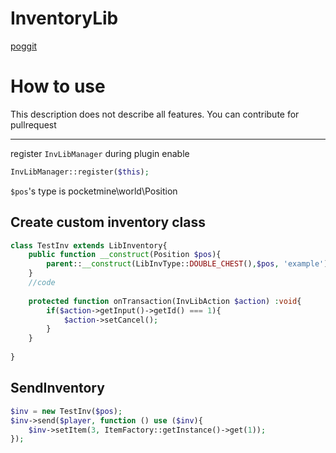 # InventoryLib
[poggit](https://poggit.pmmp.io/ci/sky-min/InventoryLib)

# How to use
This description does not describe all features. You can contribute for pullrequest

---

register `InvLibManager` during plugin enable
```php
InvLibManager::register($this);
```
`$pos`'s type is pocketmine\world\Position


## Create custom inventory class
```php
class TestInv extends LibInventory{
	public function __construct(Position $pos){
		parent::__construct(LibInvType::DOUBLE_CHEST(),$pos, 'example');
	}
	//code
	
	protected function onTransaction(InvLibAction $action) :void{
		if($action->getInput()->getId() === 1){
			$action->setCancel();
		}
	}
	
}

```
## SendInventory
```php
$inv = new TestInv($pos);
$inv->send($player, function () use ($inv){
	$inv->setItem(3, ItemFactory::getInstance()->get(1));
});
```
